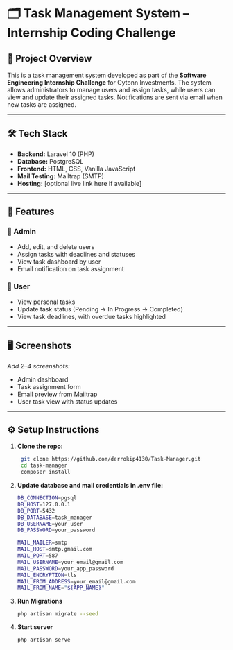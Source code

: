 # 🗂️ Task Management System – Internship Coding Challenge

## 📌 Project Overview

This is a task management system developed as part of the **Software Engineering Internship Challenge** for Cytonn Investments. The system allows administrators to manage users and assign tasks, while users can view and update their assigned tasks. Notifications are sent via email when new tasks are assigned.

---

## 🛠️ Tech Stack

- **Backend:** Laravel 10 (PHP)
- **Database:** PostgreSQL
- **Frontend:** HTML, CSS, Vanilla JavaScript
- **Mail Testing:** Mailtrap (SMTP)
- **Hosting:** [optional live link here if available]

---

## 🚀 Features

### 👤 Admin
- Add, edit, and delete users
- Assign tasks with deadlines and statuses
- View task dashboard by user
- Email notification on task assignment

### 👥 User
- View personal tasks
- Update task status (Pending → In Progress → Completed)
- View task deadlines, with overdue tasks highlighted

---

## 🖥️ Screenshots

_Add 2–4 screenshots:_
- Admin dashboard
- Task assignment form
- Email preview from Mailtrap
- User task view with status updates

---

## ⚙️ Setup Instructions

1. **Clone the repo:**
   ```bash
    git clone https://github.com/derrokip4130/Task-Manager.git
    cd task-manager
    composer install

2. **Update database and mail credentials in .env file:**
    ```bash
    DB_CONNECTION=pgsql
    DB_HOST=127.0.0.1
    DB_PORT=5432
    DB_DATABASE=task_manager
    DB_USERNAME=your_user
    DB_PASSWORD=your_password

    MAIL_MAILER=smtp
    MAIL_HOST=smtp.gmail.com
    MAIL_PORT=587
    MAIL_USERNAME=your_email@gmail.com
    MAIL_PASSWORD=your_app_password
    MAIL_ENCRYPTION=tls
    MAIL_FROM_ADDRESS=your_email@gmail.com
    MAIL_FROM_NAME="${APP_NAME}"

3. **Run Migrations**
    ```bash
    php artisan migrate --seed

4. **Start server**
    ```bash
    php artisan serve

